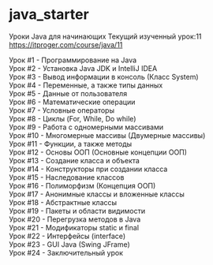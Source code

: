 # java_starter
Уроки Java для начинающих
Текущий изученный урок:11
https://itproger.com/course/java/11

Урок #1 - Программирование на Java <br />
Урок #2 - Установка Java JDK и IntelliJ IDEA <br />
Урок #3 - Вывод информации в консоль (Класс System) <br />
Урок #4 - Переменные, а также типы данных <br />
Урок #5 - Данные от пользователя <br />
Урок #6 - Математические операции <br />
Урок #7 - Условные операторы <br />
Урок #8 - Циклы (For, While, Do while) <br />
Урок #9 - Работа с одномерными массивами <br />
Урок #10 - Многомерные массивы (Двумерные массивы) <br />
Урок #11 - Функции, а также методы <br />
Урок #12 - Основы ООП (Основные концепции ООП) <br />
Урок #13 - Создание класса и объекта <br />
Урок #14 - Конструкторы при создании класса <br />
Урок #15 - Наследование классов <br />
Урок #16 - Полиморфизм (Концепция ООП) <br />
Урок #17 - Анонимные классы и вложенные классы <br />
Урок #18 - Абстрактные классы <br />
Урок #19 - Пакеты и области видимости <br />
Урок #20 - Перегрузка методов в Java <br />
Урок #21 - Модификаторы static и final <br />
Урок #22 - Интерфейсы (interface) <br />
Урок #23 - GUI Java (Swing JFrame) <br />
Урок #24 - Заключительный урок <br />